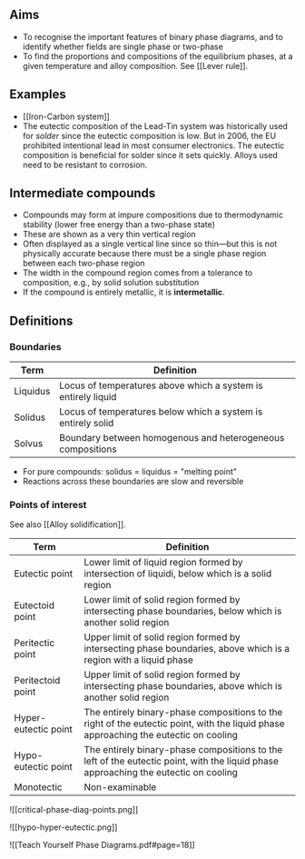 ## Aims
- To recognise the important features of binary phase diagrams, and to identify whether fields are single phase or two-phase
- To find the proportions and compositions of the equilibrium phases, at a given temperature and alloy composition. See [[Lever rule]].
## Examples
- [[Iron-Carbon system]]
- The eutectic composition of the Lead-Tin system was historically used for *solder* since the eutectic composition is low. But in 2006, the EU prohibited intentional lead in most consumer electronics. The eutectic composition is beneficial for solder since it sets quickly. Alloys used need to be resistant to corrosion.
## Intermediate compounds
- Compounds may form at impure compositions due to thermodynamic stability (lower free energy than a two-phase state)
- These are shown as a very thin vertical region
- Often displayed as a single vertical line since so thin—but this is not physically accurate because there must be a single phase region between each two-phase region
- The width in the compound region comes from a tolerance to composition, e.g., by solid solution substitution
- If the compound is entirely metallic, it is **intermetallic**.
## Definitions
### Boundaries
| Term | Definition |
| ---- | ---- |
| Liquidus | Locus of temperatures above which a system is entirely liquid |
| Solidus | Locus of temperatures below which a system is entirely solid |
| Solvus | Boundary between homogenous and heterogeneous compositions |
 - For pure compounds: solidus = liquidus = "melting point"
 - Reactions across these boundaries are slow and reversible
### Points of interest
See also [[Alloy solidification]].

| Term | Definition |
| ---- | ---- |
| Eutectic point | Lower limit of liquid region formed by intersection of liquidi, below which is a solid region |
| Eutectoid point | Lower limit of solid region formed by intersecting phase boundaries, below which is another solid region |
| Peritectic point | Upper limit of solid region formed by intersecting phase boundaries, above which is a region with a liquid phase |
| Peritectoid point | Upper limit of solid region formed by intersecting phase boundaries, above which is another solid region |
| Hyper-eutectic point | The entirely binary-phase compositions to the right of the eutectic point, with the liquid phase approaching the eutectic on cooling |
| Hypo-eutectic point | The entirely binary-phase compositions to the left of the eutectic point, with the liquid phase approaching the eutectic on cooling |
| Monotectic | Non-examinable |
![[critical-phase-diag-points.png]]

![[hypo-hyper-eutectic.png]]

![[Teach Yourself Phase Diagrams.pdf#page=18]]

	